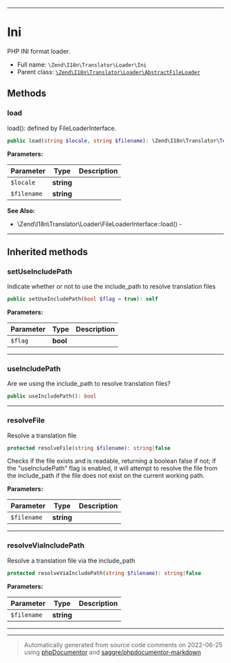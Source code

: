 ***

# Ini

PHP INI format loader.



* Full name: `\Zend\I18n\Translator\Loader\Ini`
* Parent class: [`\Zend\I18n\Translator\Loader\AbstractFileLoader`](./AbstractFileLoader.md)




## Methods


### load

load(): defined by FileLoaderInterface.

```php
public load(string $locale, string $filename): \Zend\I18n\Translator\TextDomain|null
```








**Parameters:**

| Parameter | Type | Description |
|-----------|------|-------------|
| `$locale` | **string** |  |
| `$filename` | **string** |  |



**See Also:**

* \Zend\I18n\Translator\Loader\FileLoaderInterface::load() - 

***


## Inherited methods


### setUseIncludePath

Indicate whether or not to use the include_path to resolve translation files

```php
public setUseIncludePath(bool $flag = true): self
```








**Parameters:**

| Parameter | Type | Description |
|-----------|------|-------------|
| `$flag` | **bool** |  |




***

### useIncludePath

Are we using the include_path to resolve translation files?

```php
public useIncludePath(): bool
```











***

### resolveFile

Resolve a translation file

```php
protected resolveFile(string $filename): string|false
```

Checks if the file exists and is readable, returning a boolean false if not; if the "useIncludePath"
flag is enabled, it will attempt to resolve the file from the
include_path if the file does not exist on the current working path.






**Parameters:**

| Parameter | Type | Description |
|-----------|------|-------------|
| `$filename` | **string** |  |




***

### resolveViaIncludePath

Resolve a translation file via the include_path

```php
protected resolveViaIncludePath(string $filename): string|false
```








**Parameters:**

| Parameter | Type | Description |
|-----------|------|-------------|
| `$filename` | **string** |  |




***


***
> Automatically generated from source code comments on 2022-06-25 using [phpDocumentor](http://www.phpdoc.org/) and [saggre/phpdocumentor-markdown](https://github.com/Saggre/phpDocumentor-markdown)

